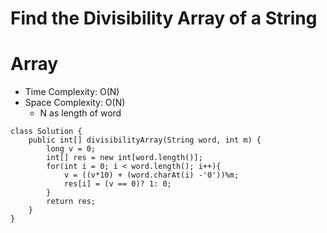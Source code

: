 # Find the Divisibility Array of a String

# Array

- Time Complexity: O(N)
- Space Complexity: O(N)
  - N as length of word

```
class Solution {
    public int[] divisibilityArray(String word, int m) {
        long v = 0;
        int[] res = new int[word.length()];
        for(int i = 0; i < word.length(); i++){
            v = ((v*10) + (word.charAt(i) -'0'))%m;
            res[i] = (v == 0)? 1: 0;
        }
        return res;
    }
}
```
